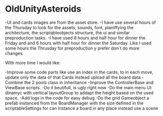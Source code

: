 # OldUnityAsteroids

-UI and cards images are from the asset store.
-I have use several hours of the Thursday to look for the assets, sounds, font, planiffying the architecture, the scriptableobjects structure, the ui and similar preproduction tasks.
-I have used 8 hours and half hour for dinner the Friday and and 6 hours with half hour for dinner the Saturday. Like I used some hours the Thrusday for preproduction y prefer don´t do more changes. 


With more time I would like:

-Improve some code parts like use an index in the cards, to in each move, update only the data of that Cards instead upload all the board data
-Combine the 2 pools class in inheritance
-Improve the ControllerBase and ViewBase scripts.
-Do it beutifull, is ugly right now
-Do the main menu UI dinamyc with vertical layoutGroup to addapt the height based on the used space.
-Add logs in the code for easy debug
-Do the grid Gameobject a prefab instanced from the BoardManager with the size defined in the scriptableSettings for can instance a board in any place instead use a scene
